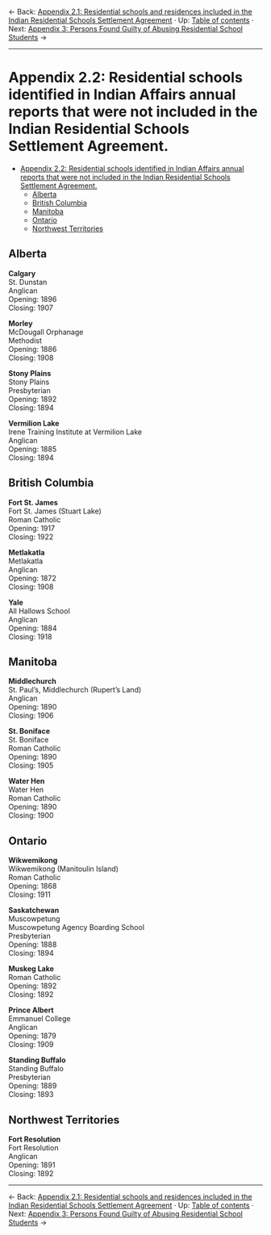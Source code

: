 &larr; Back: [Appendix 2.1: Residential schools and residences included in the Indian Residential Schools Settlement Agreement](/trc/appendix-2-1) &middot; Up: [Table of contents](/trc/#table-of-contents) &middot; Next: [Appendix 3: Persons Found Guilty of Abusing Residential School Students](/trc/appendix-3) &rarr;

______________________

# Appendix 2.2: Residential schools identified in Indian Affairs annual reports that were not included in the Indian Residential Schools Settlement Agreement.

- [Appendix 2.2: Residential schools identified in Indian Affairs annual reports that were not included in the Indian Residential Schools Settlement Agreement.](#appendix-2-2-residential-schools-identified-in-indian-affairs-annual-reports-that-were-not-included-in-the-indian-residential-schools-settlement-agreement)
  * [Alberta](#alberta)
  * [British Columbia](#british-columbia)
  * [Manitoba](#manitoba)
  * [Ontario](#ontario)
  * [Northwest Territories](#northwest-territories)

## Alberta  
  
**Calgary**  
St. Dunstan  
Anglican  
Opening: 1896  
Closing: 1907  
  
**Morley**  
McDougall Orphanage  
Methodist  
Opening: 1886  
Closing: 1908  
  
**Stony Plains**  
Stony Plains  
Presbyterian  
Opening: 1892  
Closing: 1894  
  
**Vermilion Lake**  
Irene Training Institute at Vermilion Lake  
Anglican  
Opening: 1885  
Closing: 1894  
  
## British Columbia  
  
**Fort St. James**  
Fort St. James (Stuart Lake)  
Roman Catholic  
Opening: 1917  
Closing: 1922  
  
**Metlakatla**  
Metlakatla  
Anglican  
Opening: 1872  
Closing: 1908  
  
**Yale**  
All Hallows School  
Anglican  
Opening: 1884  
Closing: 1918  
  
## Manitoba  
  
**Middlechurch**  
St. Paul’s, Middlechurch (Rupert’s Land)  
Anglican  
Opening: 1890  
Closing: 1906  
  
**St. Boniface**  
St. Boniface  
Roman Catholic  
Opening: 1890  
Closing: 1905  
  
**Water Hen**  
Water Hen  
Roman Catholic  
Opening: 1890  
Closing: 1900  
  
## Ontario  
  
**Wikwemikong**  
Wikwemikong (Manitoulin Island)  
Roman Catholic  
Opening: 1868  
Closing: 1911  
  
**Saskatchewan**  
Muscowpetung  
Muscowpetung Agency Boarding School  
Presbyterian  
Opening: 1888  
Closing: 1894  
  
**Muskeg Lake**  
Roman Catholic  
Opening: 1892  
Closing: 1892  
  
**Prince Albert**  
Emmanuel College  
Anglican  
Opening: 1879  
Closing: 1909  
  
**Standing Buffalo**  
Standing Buffalo  
Presbyterian  
Opening: 1889  
Closing: 1893  
  
## Northwest Territories  
  
**Fort Resolution**  
Fort Resolution  
Anglican  
Opening: 1891  
Closing: 1892  


__________________

&larr; Back: [Appendix 2.1: Residential schools and residences included in the Indian Residential Schools Settlement Agreement](/trc/appendix-2-1) &middot; Up: [Table of contents](/trc/#table-of-contents) &middot; Next: [Appendix 3: Persons Found Guilty of Abusing Residential School Students](/trc/appendix-3) &rarr;
